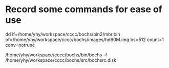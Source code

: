 # Record some commands for ease of use
dd if=/home/yhy/workspace/cccc/bochs/bin2/mbr.bin of=/home/yhy/workspace/cccc/bochs/images/hd60M.img bs=512 count=1 conv=notrunc

/home/yhy/workspace/cccc/bochs/bin/bochs -f /home/yhy/workspace/cccc/bochs/src/bochsrc.disk
